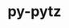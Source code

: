 ---
title: "py-pytz"
layout: cache
categories: [package, v0.20.0]
meta: {"versions": ["2022.2.1"], "compilers": ["gcc@=11.1.0", "gcc@=11.3.0", "gcc@=7.5.0"], "oss": ["ubuntu18.04", "ubuntu20.04", "ubuntu22.04"], "platforms": ["linux"], "targets": ["ppc64le", "x86_64_v3"], "stacks": ["data-vis-sdk", "e4s", "e4s-power", "ml-linux-x86_64-cpu", "ml-linux-x86_64-cuda", "ml-linux-x86_64-rocm", "radiuss", "root"], "num_specs": 11, "num_specs_by_stack": {"root": 11, "radiuss": 2, "e4s-power": 2, "data-vis-sdk": 4, "e4s": 2, "ml-linux-x86_64-cuda": 1, "ml-linux-x86_64-rocm": 1, "ml-linux-x86_64-cpu": 1}}
spec_details: [{"hash": "pt3juc4qe2xeysdtsakgjiy5mjh4zs6e", "compiler": "gcc@=7.5.0", "versions": ["2022.2.1"], "os": "ubuntu18.04", "platform": "linux", "target": "x86_64_v3", "variants": ["build_system=python_pip"], "stacks": ["root", "radiuss"], "size": "-", "tarball": "https://binaries.spack.io/v0.20.0/build_cache/linux-ubuntu18.04-x86_64_v3/gcc-7.5.0/py-pytz-2022.2.1/linux-ubuntu18.04-x86_64_v3-gcc-7.5.0-py-pytz-2022.2.1-pt3juc4qe2xeysdtsakgjiy5mjh4zs6e.spack"}, {"hash": "g5geb3dr5pmg7xcc3hqx52kdmv7xlqnl", "compiler": "gcc@=7.5.0", "versions": ["2022.2.1"], "os": "ubuntu18.04", "platform": "linux", "target": "x86_64_v3", "variants": ["build_system=python_pip"], "stacks": ["root", "radiuss"], "size": "-", "tarball": "https://binaries.spack.io/v0.20.0/build_cache/linux-ubuntu18.04-x86_64_v3/gcc-7.5.0/py-pytz-2022.2.1/linux-ubuntu18.04-x86_64_v3-gcc-7.5.0-py-pytz-2022.2.1-g5geb3dr5pmg7xcc3hqx52kdmv7xlqnl.spack"}, {"hash": "6sprupkbzbpvhsuz5ssptrcmuevsr52n", "compiler": "gcc@=11.1.0", "versions": ["2022.2.1"], "os": "ubuntu20.04", "platform": "linux", "target": "ppc64le", "variants": ["build_system=python_pip"], "stacks": ["root", "e4s-power"], "size": "-", "tarball": "https://binaries.spack.io/v0.20.0/build_cache/linux-ubuntu20.04-ppc64le/gcc-11.1.0/py-pytz-2022.2.1/linux-ubuntu20.04-ppc64le-gcc-11.1.0-py-pytz-2022.2.1-6sprupkbzbpvhsuz5ssptrcmuevsr52n.spack"}, {"hash": "cwijgyz4u4r6m6acznddoivuwqffptmk", "compiler": "gcc@=11.1.0", "versions": ["2022.2.1"], "os": "ubuntu20.04", "platform": "linux", "target": "ppc64le", "variants": ["build_system=python_pip"], "stacks": ["root", "e4s-power"], "size": "-", "tarball": "https://binaries.spack.io/v0.20.0/build_cache/linux-ubuntu20.04-ppc64le/gcc-11.1.0/py-pytz-2022.2.1/linux-ubuntu20.04-ppc64le-gcc-11.1.0-py-pytz-2022.2.1-cwijgyz4u4r6m6acznddoivuwqffptmk.spack"}, {"hash": "jsv5eawhpdhv3i5rub7ss5qzkboahuep", "compiler": "gcc@=11.1.0", "versions": ["2022.2.1"], "os": "ubuntu20.04", "platform": "linux", "target": "x86_64_v3", "variants": ["build_system=python_pip"], "stacks": ["root", "data-vis-sdk"], "size": "-", "tarball": "https://binaries.spack.io/v0.20.0/build_cache/linux-ubuntu20.04-x86_64_v3/gcc-11.1.0/py-pytz-2022.2.1/linux-ubuntu20.04-x86_64_v3-gcc-11.1.0-py-pytz-2022.2.1-jsv5eawhpdhv3i5rub7ss5qzkboahuep.spack"}, {"hash": "b2pem2ybmb7x3ogjav67uyvt5x3o3nxs", "compiler": "gcc@=11.1.0", "versions": ["2022.2.1"], "os": "ubuntu20.04", "platform": "linux", "target": "x86_64_v3", "variants": ["build_system=python_pip"], "stacks": ["root", "e4s"], "size": "-", "tarball": "https://binaries.spack.io/v0.20.0/build_cache/linux-ubuntu20.04-x86_64_v3/gcc-11.1.0/py-pytz-2022.2.1/linux-ubuntu20.04-x86_64_v3-gcc-11.1.0-py-pytz-2022.2.1-b2pem2ybmb7x3ogjav67uyvt5x3o3nxs.spack"}, {"hash": "rxyuczg2tvmnpingm5jdkheldukwvd6w", "compiler": "gcc@=11.1.0", "versions": ["2022.2.1"], "os": "ubuntu20.04", "platform": "linux", "target": "x86_64_v3", "variants": ["build_system=python_pip"], "stacks": ["root", "e4s"], "size": "-", "tarball": "https://binaries.spack.io/v0.20.0/build_cache/linux-ubuntu20.04-x86_64_v3/gcc-11.1.0/py-pytz-2022.2.1/linux-ubuntu20.04-x86_64_v3-gcc-11.1.0-py-pytz-2022.2.1-rxyuczg2tvmnpingm5jdkheldukwvd6w.spack"}, {"hash": "cybxzvgfvzcmumpqgmqvzn6txdqrojeq", "compiler": "gcc@=11.1.0", "versions": ["2022.2.1"], "os": "ubuntu20.04", "platform": "linux", "target": "x86_64_v3", "variants": ["build_system=python_pip"], "stacks": ["root", "data-vis-sdk"], "size": "-", "tarball": "https://binaries.spack.io/v0.20.0/build_cache/linux-ubuntu20.04-x86_64_v3/gcc-11.1.0/py-pytz-2022.2.1/linux-ubuntu20.04-x86_64_v3-gcc-11.1.0-py-pytz-2022.2.1-cybxzvgfvzcmumpqgmqvzn6txdqrojeq.spack"}, {"hash": "rcekswgwlf36xdjd6zrokjv3vawvzxli", "compiler": "gcc@=11.1.0", "versions": ["2022.2.1"], "os": "ubuntu20.04", "platform": "linux", "target": "x86_64_v3", "variants": ["build_system=python_pip"], "stacks": ["root", "data-vis-sdk"], "size": "-", "tarball": "https://binaries.spack.io/v0.20.0/build_cache/linux-ubuntu20.04-x86_64_v3/gcc-11.1.0/py-pytz-2022.2.1/linux-ubuntu20.04-x86_64_v3-gcc-11.1.0-py-pytz-2022.2.1-rcekswgwlf36xdjd6zrokjv3vawvzxli.spack"}, {"hash": "y2cltfjylbpijder4adef3wxva55hjuz", "compiler": "gcc@=11.1.0", "versions": ["2022.2.1"], "os": "ubuntu20.04", "platform": "linux", "target": "x86_64_v3", "variants": ["build_system=python_pip"], "stacks": ["root", "data-vis-sdk"], "size": "-", "tarball": "https://binaries.spack.io/v0.20.0/build_cache/linux-ubuntu20.04-x86_64_v3/gcc-11.1.0/py-pytz-2022.2.1/linux-ubuntu20.04-x86_64_v3-gcc-11.1.0-py-pytz-2022.2.1-y2cltfjylbpijder4adef3wxva55hjuz.spack"}, {"hash": "osrs3lbybeflgp2nynzuk2eib6fbspxv", "compiler": "gcc@=11.3.0", "versions": ["2022.2.1"], "os": "ubuntu22.04", "platform": "linux", "target": "x86_64_v3", "variants": ["build_system=python_pip"], "stacks": ["root", "ml-linux-x86_64-cuda", "ml-linux-x86_64-rocm", "ml-linux-x86_64-cpu"], "size": "-", "tarball": "https://binaries.spack.io/v0.20.0/build_cache/linux-ubuntu22.04-x86_64_v3/gcc-11.3.0/py-pytz-2022.2.1/linux-ubuntu22.04-x86_64_v3-gcc-11.3.0-py-pytz-2022.2.1-osrs3lbybeflgp2nynzuk2eib6fbspxv.spack"}]
---